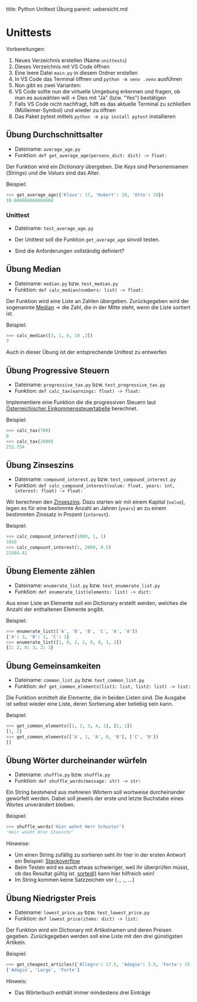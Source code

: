 title: Python Unittest Übung
parent: uebersicht.md

# Unittests

Vorbereitungen:

1. Neues Verzeichnis erstellen (Name `unittests`)
1. Dieses Verzeichnis mit VS Code öffnen
1. Eine leere Datei `main.py` in diesem Ordner erstellen
1. In VS Code das Terminal öffnen und `python -m venv .venv` ausführen
1. Nun gibt es zwei Varianten:
  1. VS Code sollte nun die virtuelle Umgebung erkennen und fragen, ob man es auswählen will -> Dies mit "Ja" (bzw. "Yes") bestätigen
  2. Falls VS Code nicht nachfragt, hilft es das aktuelle Terminal zu schließen (Mülleimer-Symbol) und wieder zu öffnen
1. Das Paket pytest mittels `python -m pip install pytest` installieren

## Übung Durchschnittsalter
* Dateiname: `average_age.py`
* Funktion: `def get_average_age(persons_dict: dict) -> float:`

Der Funktion wird ein *Dictionary* übergeben. Die *Keys* sind Personennamen (*Strings*) und die *Values* sind das Alter.

Beispiel:

```python
>>> get_average_age({'Klaus': 17, 'Hubert': 19, 'Otto': 20})
18.666666666666668
```

### Unittest
* Dateiname: `test_average_age.py`

* Der Unittest soll die Funktion `get_average_age` sinvoll testen.
* Sind die Anforderungen vollständig definiert?

## Übung Median
* Dateiname: `median.py` bzw. `test_median.py`
* Funktion: `def calc_median(numbers: list) -> float:`

Der Funktion wird eine Liste an Zahlen übergeben. Zurückgegeben wird der sogenannte [Median](https://de.wikipedia.org/wiki/Median) -> die Zahl, die in der Mitte steht, wenn die Liste sortiert ist.

Beispiel:

```python
>>> calc_median([3, 1, 6, 10 ,2])
3
```

Auch in dieser Übung ist der entsprechende Unittest zu entwerfen

## Übung Progressive Steuern
* Dateiname: `progressive_tax.py` bzw. `test_progressive_tax.py`
* Funktion: `def calc_tax(earnings: float) -> float:`

Implementiere eine Funktion die die progressiven Steuern laut [Österreichischer Einkommenssteuertabelle](https://www.finanz.at/steuern/lohnsteuertabelle/) berechnet.

Beispiel:

```python
>>> calc_tax(700)
0
>>> calc_tax(2000)
252.734
```

## Übung Zinseszins
* Dateiname: `compound_interest.py` bzw. `test_compound_interest.py`
* Funktion: `def calc_compound_interest(value: float, years: int, interest: float) -> float:`

Wir berechnen den [Zinseszins](https://de.wikipedia.org/wiki/Zinseszins). Dazu starten wir mit einem Kapital (`value`), legen es für eine bestimmte Anzahl an Jahren (`years`) an zu einem bestimmten Zinssatz in Prozent (`interest`).

Beispiel:

```python
>>> calc_compound_interest(1000, 1, 1)
1010
>>> calc_compount_interest(1, 2000, 0.5)
21484.41
```

## Übung Elemente zählen
* Dateiname: `enumerate_list.py` bzw. `test_enumerate_list.py`
* Funktion: `def enumerate_list(elements: list) -> dict:`

Aus einer Liste an Elemente soll ein Dictionary erstellt werden, welches die Anzahl der enthaltenen Elemente angibt.

Beispiel:

```python
>>> enumerate_list(['A', 'B', 'B', 'C', 'A', 'A'])
{'A': 3, 'B': 2, 'C': 1}
>>> enumerate_list([1, 0, 2, 2, 0, 0, 1, 2])
{1: 2, 0: 3, 2: 3}
```

## Übung Gemeinsamkeiten
* Dateiname: `common_list.py` bzw. `test_common_list.py`
* Funktion: `def get_common_elements(list1: list, list2: list) -> list:`

Die Funktion ermittelt die Elemente, die in beiden Listen sind. Die Ausgabe ist selbst wieder
eine Liste, deren Sortierung aber beliebig sein kann.

Beispiel:

```python
>>> get_common_elements([1, 2, 3, 4, 1], [2, 1])
[1, 2]
>>> get_common_elements(['A', 1, 'A', 0, 'B'], ['C', 'D'])
[]
```

## Übung Wörter durcheinander würfeln
* Dateiname: `shuffle.py` bzw. `shuffle.py`
* Funktion: `def shuffle_words(message: str) -> str:`

Ein String bestehend aus mehreren Wörtern soll wortweise durcheinander gewürfelt werden. Dabei
soll jeweils der erste und letzte Buchstabe eines Wortes unverändert bleiben.

Beispiel:

```python
>>> shuffle_words('Hier wohnt Herr Schuster')
'Heir wnoht Hrer Steuschr'
```

Hinweise:

* Um einen String zufällig zu sortieren seht ihr hier in der ersten Antwort ein Beispiel: [Stackoverflow](https://stackoverflow.com/questions/2668312/shuffle-string-in-python/2668366#2668366)
* Beim Testen wird es auch etwas schwieriger, weil ihr überprüfen müsst, ob das Resultat gültig ist. [sorted()](https://docs.python.org/3/library/functions.html#sorted) kann hier hilfreich sein!
* Im String kommen keine Satzzeichen vor (`.`, `,`, ...)

## Übung Niedrigster Preis
* Dateiname: `lowest_price.py` bzw. `test_lowest_price.py`
* Funktion: `def lowest_price(items: dict) -> list:`

Der Funktion wird ein Dictionary mit Artikelnamen und deren Preisen gegeben. Zurückgegeben werden soll eine Liste mit den drei günstigsten Artikeln.

Beispiel:

```python
>>> get_cheapest_articles({'Allegro': 17.5, 'Adagio': 3.5, 'Forte': 15, 'Largo': 5, 'Legato': 18})
['Adagio', 'Largo', 'Forte']
```

Hinweis:

* Das Wörterbuch enthält immer mindestens drei Einträge
